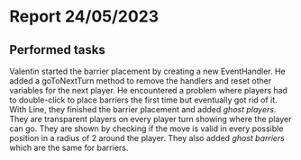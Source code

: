 # Report 24/05/2023

## Performed tasks

Valentin started the barrier placement by creating a new EventHandler. He added a goToNextTurn method to remove the handlers and reset other variables for the next player. He encountered a problem where players had to double-click to place barriers the first time but eventually got rid of it.
With Line, they finished the barrier placement and added _ghost players_. They are transparent players on every player turn showing where the player can go. They are shown by checking if the move is valid in every possible position in a radius of 2 around the player.
They also added _ghost barriers_ which are the same for barriers.
